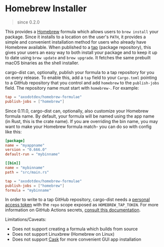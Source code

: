 # Homebrew Installer

> since 0.2.0

This provides a [Homebrew](https://brew.sh) formula which allows users to `brew install` your package. Since it installs to a location on the user's `PATH`, it provides a simple and convenient installation method for users who already have Homebrew available. When published to a [tap](https://docs.brew.sh/Taps) (package repository), this gives your users an easy way to both install your package and to keep it up to date using `brew update` and `brew upgrade`. It fetches the same prebuilt macOS binaries as the shell installer.

cargo-dist can, optionally, publish your formula to a tap repository for you on every release. To enable this, add a `tap` field to your `Cargo.toml` pointing to a GitHub repository that you control and add `homebrew` to the `publish-jobs` field. The repository name must start with `homebrew-`. For example:

```toml
tap = "axodotdev/homebrew-formulae"
publish-jobs = ["homebrew"]
```

Since 0.11.0, cargo-dist can, optionally, also customize your Homebrew formula name.
By default, your formula will be named using the app name (in Rust, this is the crate
name). If you are overriding the bin name, you may want to make your Homebrew formula
match- you can do so with config like this:

```toml
[package]
name = "myappname"
version = "0.666.0"
default-run = "mybinname"

[[bin]]
name = "mybinname"
path = "src/main.rs"

tap = "axodotdev/homebrew-formulae"
publish-jobs = ["homebrew"]
formula = "mybinname"
```

In order to write to a tap GitHub repository, cargo-dist needs a [personal access token](https://github.com/settings/tokens/new?scopes=repo) with the `repo` scope exposed as `HOMEBREW_TAP_TOKEN`. For more information on GitHub Actions secrets, [consult this documentation](https://docs.github.com/en/actions/security-guides/encrypted-secrets).

Limitations/Caveats:

* Does not support creating a formula which builds from source
* Does not support Linuxbrew (Homebrew on Linux)
* Does not support [Cask][issue-cask] for more convenient GUI app installation



[issue-cask]: https://github.com/axodotdev/cargo-dist/issues/309
